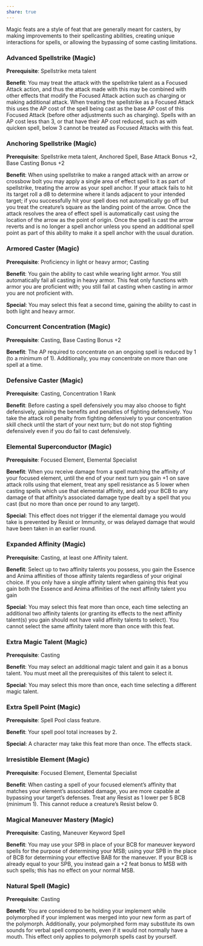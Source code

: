 ```yaml
---
share: true
---
```

Magic feats are a style of feat that are generally meant for casters, by making improvements to their spellcasting abilities, creating unique interactions for spells, or allowing the bypassing of some casting limitations.

<h3><span><p>Advanced Spellstrike (Magic)</p></span></h3><p><span><p><b>Prerequisite</b>:    Spellstrike meta talent<br></p></span></p><p><span><p><b>Benefit</b>:    You may treat the attack with the spellstrike talent as a Focused Attack action, and thus the attack made with this may be combined with other effects that modify the Focused Attack action such as charging or making additional attack. When treating the spellstrike as a Focused Attack this uses the AP cost of the spell being cast as the base AP cost of this Focused Attack (before other adjustments such as charging). Spells with an AP cost less than 3, or that have their AP cost reduced, such as with quicken spell, below 3 cannot be treated as Focused Attacks with this feat.<br></p></span></p><h3><span><p>Anchoring Spellstrike (Magic)</p></span></h3><p><span><p><b>Prerequisite</b>:    Spellstrike meta talent, Anchored Spell, Base Attack Bonus +2, Base Casting Bonus +2<br></p></span></p><p><span><p><b>Benefit</b>:    When using spellstrike to make a ranged attack with an arrow or crossbow bolt you may apply a single area of effect spell to it as part of spellstrike, treating the arrow as your spell anchor. If your attack fails to hit its target roll a d8 to determine where it lands adjacent to your intended target; if you successfully hit your spell does not automatically go off but you treat the creature’s square as the landing point of the arrow. Once the attack resolves the area of effect spell is automatically cast using the location of the arrow as the point of origin. Once the spell is cast the arrow reverts and is no longer a spell anchor unless you spend an additional spell point as part of this ability to make it a spell anchor with the usual duration.<br></p></span></p><h3><span><p>Armored Caster (Magic)</p></span></h3><p><span><p><b>Prerequisite</b>:    Proficiency in light or heavy armor; Casting<br></p></span></p><p><span><p><b>Benefit</b>:    You gain the ability to cast while wearing light armor. You still automatically fail all casting in heavy armor. This feat only functions with armor you are proficient with; you still fail at casting when casting in armor you are not proficient with.<br></p></span></p><p><span><p><b>Special</b>:    You may select this feat a second time, gaining the ability to cast in both light and heavy armor.<br></p></span></p><h3><span><p>Concurrent Concentration (Magic)</p></span></h3><p><span><p><b>Prerequisite</b>:    Casting, Base Casting Bonus +2<br></p></span></p><p><span><p><b>Benefit</b>:    The AP required to concentrate on an ongoing spell is reduced by 1 (to a minimum of 1). Additionally, you may concentrate on more than one spell at a time.<br></p></span></p><h3><span><p>Defensive Caster (Magic)</p></span></h3><p><span><p><b>Prerequisite</b>:    Casting, Concentration 1 Rank<br></p></span></p><p><span><p><b>Benefit</b>:    Before casting a spell defensively you may also choose to fight defensively, gaining the benefits and penalties of fighting defensively. You take the attack roll penalty from fighting defensively to your concentration skill check until the start of your next turn; but do not stop fighting defensively even if you do fail to cast defensively.<br></p></span></p><h3><span><p>Elemental Superconductor (Magic)</p></span></h3><p><span><p><b>Prerequisite</b>:    Focused Element, Elemental Specialist<br></p></span></p><p><span><p><b>Benefit</b>:    When you receive damage from a spell matching the affinity of your focused element, until the end of your next turn you gain +1 on save attack rolls using that element, treat any spell resistance as 5 lower when casting spells which use that elemental affinity, and add your BCB to any damage of that affinity’s associated damage type dealt by a spell that you cast (but no more than once per round to any target).<br></p></span></p><p><span><p><b>Special</b>:    This effect does not trigger if the elemental damage you would take is prevented by Resist or Immunity, or was delayed damage that would have been taken in an earlier round.<br></p></span></p><h3><span><p>Expanded Affinity (Magic)</p></span></h3><p><span><p><b>Prerequisite</b>:    Casting, at least one Affinity talent.<br></p></span></p><p><span><p><b>Benefit</b>:    Select up to two affinity talents you possess, you gain the Essence and Anima affinities of those affinity talents regardless of your original choice. If you only have a single affinity talent when gaining this feat you gain both the Essence and Anima affinities of the next affinity talent you gain<br></p></span></p><p><span><p><b>Special</b>:    You may select this feat more than once, each time selecting an additional two affinity talents (or granting its effects to the next affinity talent(s) you gain should not have valid affinity talents to select). You cannot select the same affinity talent more than once with this feat.<br></p></span></p><h3><span><p>Extra Magic Talent (Magic)</p></span></h3><p><span><p><b>Prerequisite</b>:    Casting<br></p></span></p><p><span><p><b>Benefit</b>:    You may select an additional magic talent and gain it as a bonus talent. You must meet all the prerequisites of this talent to select it.<br></p></span></p><p><span><p><b>Special</b>:    You may select this more than once, each time selecting a different magic talent.<br></p></span></p><h3><span><p>Extra Spell Point (Magic)</p></span></h3><p><span><p><b>Prerequisite</b>:    Spell Pool class feature.<br></p></span></p><p><span><p><b>Benefit</b>:    Your spell pool total increases by 2.<br></p></span></p><p><span><p><b>Special</b>:    A character may take this feat more than once. The effects stack.<br></p></span></p><h3><span><p>Irresistible Element (Magic)</p></span></h3><p><span><p><b>Prerequisite</b>:    Focused Element, Elemental Specialist<br></p></span></p><p><span><p><b>Benefit</b>:    When casting a spell of your focused element’s affinity that matches your element’s associated damage, you are more capable at bypassing your target’s defenses. Treat any Resist as 1 lower per 5 BCB (minimum 1). This cannot reduce a creature’s Resist below 0.<br></p></span></p><h3><span><p>Magical Maneuver Mastery (Magic)</p></span></h3><p><span><p><b>Prerequisite</b>:    Casting, Maneuver Keyword Spell<br></p></span></p><p><span><p><b>Benefit</b>:    You may use your SPB in place of your BCB for maneuver keyword spells for the purpose of determining your MSB; using your SPB in the place of BCB for determining your effective BAB for the maneuver. If your BCB is already equal to your SPB, you instead gain a +2 feat bonus to MSB with such spells; this has no effect on your normal MSB.<br></p></span></p><h3><span><p>Natural Spell (Magic)</p></span></h3><p><span><p><b>Prerequisite</b>:    Casting<br></p></span></p><p><span><p><b>Benefit</b>:    You are considered to be holding your implement while polymorphed if your implement was merged into your new form as part of the polymorph. Additionally, your polymorphed form may substitute its own sounds for verbal spell components, even if it would not normally have a mouth. This effect only applies to polymorph spells cast by yourself.<br></p></span></p>